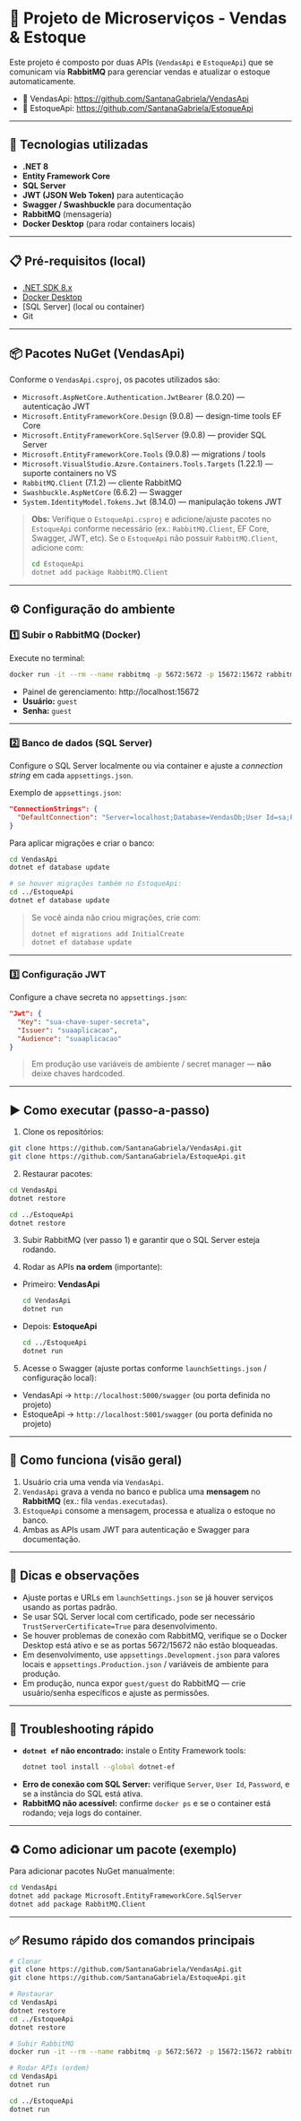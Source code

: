 # 🛒 Projeto de Microserviços - Vendas & Estoque

Este projeto é composto por duas APIs (`VendasApi` e `EstoqueApi`) que se comunicam via **RabbitMQ** para gerenciar vendas e atualizar o estoque automaticamente.

- 🔗 VendasApi: https://github.com/SantanaGabriela/VendasApi  
- 🔗 EstoqueApi: https://github.com/SantanaGabriela/EstoqueApi

---

## 🚀 Tecnologias utilizadas
- **.NET 8**
- **Entity Framework Core**
- **SQL Server**
- **JWT (JSON Web Token)** para autenticação
- **Swagger / Swashbuckle** para documentação
- **RabbitMQ** (mensageria)
- **Docker Desktop** (para rodar containers locais)

---

## 📋 Pré-requisitos (local)
- [.NET SDK 8.x](https://dotnet.microsoft.com/)
- [Docker Desktop](https://www.docker.com/products/docker-desktop/)
- [SQL Server] (local ou container)
- Git

---

## 📦 Pacotes NuGet (VendasApi)
Conforme o `VendasApi.csproj`, os pacotes utilizados são:

- `Microsoft.AspNetCore.Authentication.JwtBearer` (8.0.20) — autenticação JWT  
- `Microsoft.EntityFrameworkCore.Design` (9.0.8) — design-time tools EF Core  
- `Microsoft.EntityFrameworkCore.SqlServer` (9.0.8) — provider SQL Server  
- `Microsoft.EntityFrameworkCore.Tools` (9.0.8) — migrations / tools  
- `Microsoft.VisualStudio.Azure.Containers.Tools.Targets` (1.22.1) — suporte containers no VS  
- `RabbitMQ.Client` (7.1.2) — cliente RabbitMQ  
- `Swashbuckle.AspNetCore` (6.6.2) — Swagger  
- `System.IdentityModel.Tokens.Jwt` (8.14.0) — manipulação tokens JWT

> **Obs:** Verifique o `EstoqueApi.csproj` e adicione/ajuste pacotes no `EstoqueApi` conforme necessário (ex.: `RabbitMQ.Client`, EF Core, Swagger, JWT, etc). Se o `EstoqueApi` não possuir `RabbitMQ.Client`, adicione com:
> ```bash
> cd EstoqueApi
> dotnet add package RabbitMQ.Client
> ```

---

## ⚙️ Configuração do ambiente

### 1️⃣ Subir o RabbitMQ (Docker)
Execute no terminal:
```bash
docker run -it --rm --name rabbitmq -p 5672:5672 -p 15672:15672 rabbitmq:4-management
```

- Painel de gerenciamento: http://localhost:15672  
- **Usuário:** `guest`  
- **Senha:** `guest`

---

### 2️⃣ Banco de dados (SQL Server)
Configure o SQL Server localmente ou via container e ajuste a *connection string* em cada `appsettings.json`.

Exemplo de `appsettings.json`:
```json
"ConnectionStrings": {
  "DefaultConnection": "Server=localhost;Database=VendasDb;User Id=sa;Password=SuaSenhaAqui;TrustServerCertificate=True;"
}
```

Para aplicar migrações e criar o banco:
```bash
cd VendasApi
dotnet ef database update

# se houver migrações também no EstoqueApi:
cd ../EstoqueApi
dotnet ef database update
```

> Se você ainda não criou migrações, crie com:
> ```bash
> dotnet ef migrations add InitialCreate
> dotnet ef database update
> ```

---

### 3️⃣ Configuração JWT
Configure a chave secreta no `appsettings.json`:
```json
"Jwt": {
  "Key": "sua-chave-super-secreta",
  "Issuer": "suaaplicacao",
  "Audience": "suaaplicacao"
}
```
> Em produção use variáveis de ambiente / secret manager — **não** deixe chaves hardcoded.

---

## ▶️ Como executar (passo-a-passo)

1. Clone os repositórios:
```bash
git clone https://github.com/SantanaGabriela/VendasApi.git
git clone https://github.com/SantanaGabriela/EstoqueApi.git
```

2. Restaurar pacotes:
```bash
cd VendasApi
dotnet restore

cd ../EstoqueApi
dotnet restore
```

3. Subir RabbitMQ (ver passo 1) e garantir que o SQL Server esteja rodando.

4. Rodar as APIs **na ordem** (importante):
- Primeiro: **VendasApi**
  ```bash
  cd VendasApi
  dotnet run
  ```
- Depois: **EstoqueApi**
  ```bash
  cd ../EstoqueApi
  dotnet run
  ```

5. Acesse o Swagger (ajuste portas conforme `launchSettings.json` / configuração local):
- VendasApi → `http://localhost:5000/swagger` (ou porta definida no projeto)  
- EstoqueApi → `http://localhost:5001/swagger` (ou porta definida no projeto)

---

## 🧩 Como funciona (visão geral)
1. Usuário cria uma venda via `VendasApi`.  
2. `VendasApi` grava a venda no banco e publica uma **mensagem** no **RabbitMQ** (ex.: fila `vendas.executadas`).  
3. `EstoqueApi` consome a mensagem, processa e atualiza o estoque no banco.  
4. Ambas as APIs usam JWT para autenticação e Swagger para documentação.

---

## 🔧 Dicas e observações
- Ajuste portas e URLs em `launchSettings.json` se já houver serviços usando as portas padrão.  
- Se usar SQL Server local com certificado, pode ser necessário `TrustServerCertificate=True` para desenvolvimento.  
- Se houver problemas de conexão com RabbitMQ, verifique se o Docker Desktop está ativo e se as portas 5672/15672 não estão bloqueadas.  
- Em desenvolvimento, use `appsettings.Development.json` para valores locais e `appsettings.Production.json` / variáveis de ambiente para produção.  
- Em produção, nunca expor `guest/guest` do RabbitMQ — crie usuário/senha específicos e ajuste as permissões.

---

## 🐞 Troubleshooting rápido
- **`dotnet ef` não encontrado:** instale o Entity Framework tools:
  ```bash
  dotnet tool install --global dotnet-ef
  ```
- **Erro de conexão com SQL Server:** verifique `Server`, `User Id`, `Password`, e se a instância do SQL está ativa.  
- **RabbitMQ não acessível:** confirme `docker ps` e se o container está rodando; veja logs do container.

---

## ♻️ Como adicionar um pacote (exemplo)
Para adicionar pacotes NuGet manualmente:
```bash
cd VendasApi
dotnet add package Microsoft.EntityFrameworkCore.SqlServer
dotnet add package RabbitMQ.Client
```

---

## ✅ Resumo rápido dos comandos principais
```bash
# Clonar
git clone https://github.com/SantanaGabriela/VendasApi.git
git clone https://github.com/SantanaGabriela/EstoqueApi.git

# Restaurar
cd VendasApi
dotnet restore
cd ../EstoqueApi
dotnet restore

# Subir RabbitMQ
docker run -it --rm --name rabbitmq -p 5672:5672 -p 15672:15672 rabbitmq:4-management

# Rodar APIs (ordem)
cd VendasApi
dotnet run

cd ../EstoqueApi
dotnet run
```
